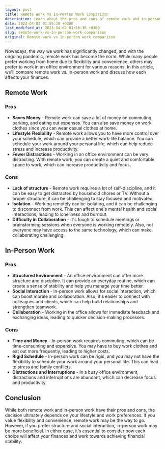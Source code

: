 ```yaml
---
layout: post
title: Remote Work Vs In-Person Work Comparison
description: Learn about the pros and cons of remote work and in-person work, and how it can affect your finances.
date: 2023-04-02 01:56:30 +0300
last_modified_at: 2023-04-02 01:56:30 +0300
slug: remote-work-vs-in-person-work-comparison
original: Remote work vs in-person work comparison
---
```

Nowadays, the way we work has significantly changed, and with the ongoing pandemic, remote work has become the norm. While many people prefer working from home due to flexibility and convenience, others may prefer to work in an office environment for various reasons. In this article, we'll compare remote work vs. in-person work and discuss how each affects your finances.

## Remote Work

### Pros

- **Saves Money** - Remote work can save a lot of money on commuting, parking, and eating out expenses. You can also save money on work clothes since you can wear casual clothes at home.
- **Lifestyle Flexibility** - Remote work allows you to have more control over your schedule, which can provide a better work-life balance. You can schedule your work around your personal life, which can help reduce stress and increase productivity.
- **Fewer Distractions** - Working in an office environment can be very distracting. With remote work, you can create a quiet and comfortable space to work, which can increase productivity and focus.

### Cons

- **Lack of structure** - Remote work requires a lot of self-discipline, and it can be easy to get distracted by household chores or TV. Without a proper structure, it can be challenging to stay focused and motivated.
- **Isolation** - Working remotely can be isolating, and it can be challenging to disconnect from work. This can affect one's mental health and social interactions, leading to loneliness and burnout. 
- **Difficulty in Collaboration** - It's tough to schedule meetings or brainstorming sessions when everyone is working remotely. Also, not everyone may have access to the same technology, which can make collaborating challenging.

## In-Person Work

### Pros

- **Structured Environment** - An office environment can offer more structure and discipline. It can provide an everyday routine, which can create a sense of stability and help you manage your time better.
- **Social Interaction** - In-person work allows for social interaction, which can boost morale and collaboration. Also, it's easier to connect with colleagues and clients, which can help build relationships and strengthen teamwork.
- **Collaboration** - Working in the office allows for immediate feedback and exchanging ideas, leading to quicker decision-making processes.

### Cons

- **Time and Money** - In-person work requires commuting, which can be time-consuming and expensive. You may have to buy work clothes and eat out more frequently, leading to higher costs.
- **Rigid Schedule** - In-person work can be rigid, and you may not have the flexibility to schedule your work around your personal life. This can lead to stress and family conflicts.
- **Distractions and Interruptions** - In a busy office environment, distractions and interruptions are abundant, which can decrease focus and productivity.

## Conclusion

While both remote work and in-person work have their pros and cons, the decision ultimately depends on your lifestyle and work preferences. If you value flexibility and convenience, remote work may be the way to go. However, if you prefer structure and social interaction, in-person work may be more beneficial. In either case, it's essential to consider how each choice will affect your finances and work towards achieving financial stability.